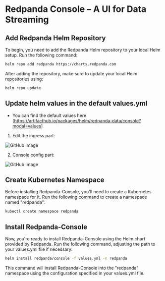 # Redpanda Console – A UI for Data Streaming

## Add Redpanda Helm Repository

To begin, you need to add the Redpanda Helm repository to your local Helm setup. Run the following command:

```bash
helm repo add redpanda https://charts.redpanda.com
```

After adding the repository, make sure to update your local Helm repositories using:

```bash
helm repo update
```

## Update helm values in the default values.yml

- You can find the default values here [https://artifacthub.io/packages/helm/redpanda-data/console?modal=values]

1. Edit the ingress part:

![GitHub Image](/redpanda-console/images/ingress.png)

2. Console config part:

![GitHub Image](/redpanda-console/images/console-config.png)

## Create Kubernetes Namespace

Before installing Redpanda-Console, you'll need to create a Kubernetes namespace for it. Run the following command to create a namespace named "redpanda":

```bash
kubectl create namespace redpanda
```

## Install Redpanda-Console

Now, you're ready to install Redpanda-Console using the Helm chart provided by Redpanda. Run the following command, adjusting the path to your values.yml file if necessary:

```bash
helm install redpanda/console -f values.yml -n redpanda
```

This command will install Redpanda-Console into the "redpanda" namespace using the configuration specified in your values.yml file.


